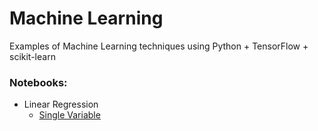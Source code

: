 # Machine Learning 

Examples of Machine Learning techniques using Python + TensorFlow + scikit-learn

### Notebooks:

* Linear Regression
 	* <a href="http://nbviewer.ipython.org/github/brett-hosking/ML_Examples/blob/master/Notebooks/Linear_Regression_single_var.ipynb" target="_blank">Single Variable</a> 
